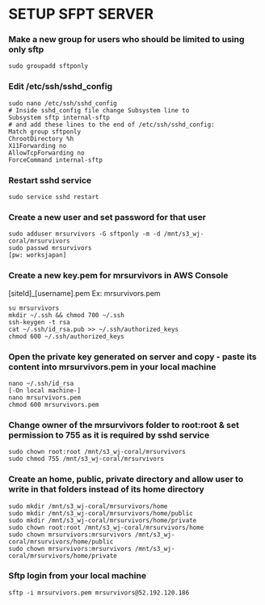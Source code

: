 # SETUP SFPT SERVER
### Make a new group for users who should be limited to using only sftp
```
sudo groupadd sftponly
```
### Edit /etc/ssh/sshd_config
```
sudo nano /etc/ssh/sshd_config
# Inside sshd_config file change Subsystem line to
Subsystem sftp internal-sftp
# and add these lines to the end of /etc/ssh/sshd_config: 
Match group sftponly
ChrootDirectory %h
X11Forwarding no
AllowTcpForwarding no
ForceCommand internal-sftp
```
### Restart sshd service
```
sudo service sshd restart
```
### Create a new user and set password for that user
```
sudo adduser mrsurvivors -G sftponly -m -d /mnt/s3_wj-coral/mrsurvivors
sudo passwd mrsurvivors
[pw: worksjapan]
```
### Create a new key.pem for mrsurvivors in AWS Console
[siteId]_[username].pem
Ex: mrsurvivors.pem
```
su mrsurvivors
mkdir ~/.ssh && chmod 700 ~/.ssh
ssh-keygen -t rsa
cat ~/.ssh/id_rsa.pub >> ~/.ssh/authorized_keys
chmod 600 ~/.ssh/authorized_keys
```
### Open the private key generated on server and copy - paste its content into mrsurvivors.pem in your local machine
```
nano ~/.ssh/id_rsa
[-On local machine-]
nano mrsurvivors.pem
chmod 600 mrsurvivors.pem
```
### Change owner of the mrsurvivors folder to root:root & set permission to 755 as it is required by sshd service 
```
sudo chown root:root /mnt/s3_wj-coral/mrsurvivors
sudo chmod 755 /mnt/s3_wj-coral/mrsurvivors
```
### Create an home, public, private directory and allow user to write in that folders instead of its home directory 
```
sudo mkdir /mnt/s3_wj-coral/mrsurvivors/home
sudo mkdir /mnt/s3_wj-coral/mrsurvivors/home/public
sudo mkdir /mnt/s3_wj-coral/mrsurvivors/home/private
sudo chown root:root /mnt/s3_wj-coral/mrsurvivors/home
sudo chown mrsurvivors:mrsurvivors /mnt/s3_wj-coral/mrsurvivors/home/public
sudo chown mrsurvivors:mrsurvivors /mnt/s3_wj-coral/mrsurvivors/home/private
```
### Sftp login from your local machine
```
sftp -i mrsurvivors.pem mrsurvivors@52.192.120.186
```
